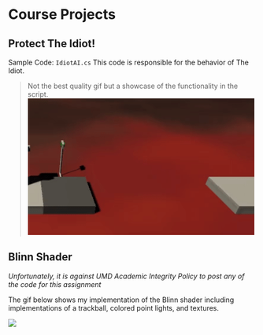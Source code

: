# Course Projects

## Protect The Idiot!

Sample Code: `IdiotAI.cs` This code is responsible for the behavior of The Idiot.

> Not the best quality gif but a showcase of the functionality in the script.
![](idiot.gif)

## Blinn Shader

*Unfortunately, it is against UMD Academic Integrity Policy to post any of the code for this assignment*

The gif below shows my implementation of the Blinn shader including implementations of a trackball, colored point lights, and textures.

![](blinn.gif)